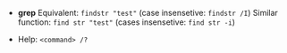 -  **grep** Equivalent: `findstr "test"` (case insensetive: `findstr /I`)
Similar function: `find str "test"` (cases insensetive: `find str -i`)

- Help: `<command> /?`
